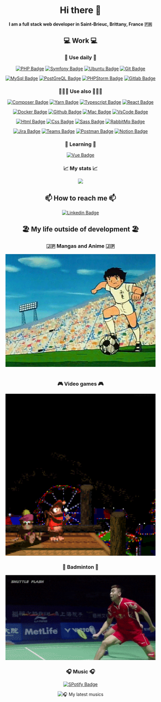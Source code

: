 [comment]: <> (Introduction)
<div align="center">
<h1> Hi there 👋</h1>

<strong>I am a full stack web developer in Saint-Brieuc, Brittany, France 🇫🇷</strong>
</div>

[comment]: <> (Work)

<div align="center">

<h2>💻 Work 💻</h2>


<h3>🚀 Use daily 🚀</h3>

[![PHP Badge](https://img.shields.io/badge/PHP-777BB4?style=for-the-badge&logo=php&logoColor=white)](https://www.php.net)
[![Symfony Badge](https://img.shields.io/badge/Symfony-000000?style=for-the-badge&logo=Symfony&logoColor=white)](https://symfony.com)
[![Ubuntu Badge](https://img.shields.io/badge/Ubuntu-E95420?style=for-the-badge&logo=ubuntu&logoColor=white)](https://www.ubuntu-fr.org)
[![Git Badge](https://img.shields.io/badge/GIT-E44C30?style=for-the-badge&logo=git&logoColor=white)](https://git-scm.com)

[![MySql Badge](https://img.shields.io/badge/MySQL-005C84?style=for-the-badge&logo=mysql&logoColor=white)](https://www.mysql.com/fr/)
[![PostGreQL Badge](https://img.shields.io/badge/PostgreSQL-316192?style=for-the-badge&logo=postgresql&logoColor=white)](https://www.postgresql.org)
[![PHPStorm Badge](http://img.shields.io/badge/-PHPStorm-181717?style=for-the-badge&logo=phpstorm&logoColor=white)](https://www.jetbrains.com/fr-fr/phpstorm/)
[![Gitlab Badge](https://img.shields.io/badge/GitLab-330F63?style=for-the-badge&logo=gitlab&logoColor=white)](https://about.gitlab.com)

<h3>🧑🏻‍💻 Use also 🧑🏻‍💻</h3>

[![Composer Badge](https://img.shields.io/badge/Composer-885630?style=for-the-badge&logo=Composer&logoColor=white)](https://getcomposer.org)
[![Yarn Badge](https://img.shields.io/badge/Yarn-2C8EBB?style=for-the-badge&logo=yarn&logoColor=white)](https://yarnpkg.com)
[![Typescript Badge](https://img.shields.io/badge/TypeScript-007ACC?style=for-the-badge&logo=typescript&logoColor=white)](https://www.typescriptlang.org)
[![React Badge](https://img.shields.io/badge/React-20232A?style=for-the-badge&logo=react&logoColor=61DAFB)](https://fr.reactjs.org)

[![Docker Badge](https://img.shields.io/badge/Docker-2CA5E0?style=for-the-badge&logo=docker&logoColor=white)](https://www.docker.com)
[![Github Badge](https://img.shields.io/badge/GitHub-100000?style=for-the-badge&logo=github&logoColor=white)](https://github.com)
[![Mac Badge](https://img.shields.io/badge/mac%20os-000000?style=for-the-badge&logo=apple&logoColor=white)](https://www.apple.com/fr/)
[![VsCode Badge](https://img.shields.io/badge/VSCode-0078D4?style=for-the-badge&logo=visual%20studio%20code&logoColor=white)](https://code.visualstudio.com)

[![Html Badge](https://img.shields.io/badge/HTML5-E34F26?style=for-the-badge&logo=html5&logoColor=white)](https://developer.mozilla.org/fr/docs/Glossary/HTML)
[![Css Badge](https://img.shields.io/badge/CSS3-1572B6?style=for-the-badge&logo=css3&logoColor=white)](https://developer.mozilla.org/fr/docs/Web/CSS)
[![Sass Badge](https://img.shields.io/badge/Sass-CC6699?style=for-the-badge&logo=sass&logoColor=white)](https://sass-lang.com)
[![RabbitMq Badge](https://img.shields.io/badge/rabbitmq-%23FF6600.svg?&style=for-the-badge&logo=rabbitmq&logoColor=white)](https://www.rabbitmq.com)

[![Jira Badge](https://img.shields.io/badge/Jira-0052CC?style=for-the-badge&logo=Jira&logoColor=white)](https://www.atlassian.com/fr/software/jira)
[![Teams Badge](https://img.shields.io/badge/Microsoft_Teams-6264A7?style=for-the-badge&logo=microsoft-teams&logoColor=white)](https://www.microsoft.com/fr-fr/microsoft-teams/group-chat-software)
[![Postman Badge](https://img.shields.io/badge/Postman-FF6C37?style=for-the-badge&logo=Postman&logoColor=white)](https://www.postman.com)
[![Notion Badge](https://img.shields.io/badge/Notion-000000?style=for-the-badge&logo=notion&logoColor=white)](https://www.notion.so)


<h3>🌱 Learning 🌱</h3>

[![Vue Badge](https://img.shields.io/badge/Vue.js-35495E?style=for-the-badge&logo=vuedotjs&logoColor=4FC08D)](https://vuejs.org)

<h3>📈 My stats 📈</h2>
<img src="https://github-readme-stats.vercel.app/api?username=Munegu">
</div>


[comment]: <> (Contact)

<div align="center">

<h2>📫 How to reach me 📫</h2>

[![Linkedin Badge](https://img.shields.io/badge/-LinkedIn-blue?style=for-the-badge&logo=Linkedin&logoColor=white&link=https:/https://www.linkedin.com/in/nicolas-villetelle/)](https://www.linkedin.com/in/nicolas-villetelle/)
</div>



[comment]: <> (Hobbies)

<h2 align=center>🏖️ My life outside of development 🏖️</h2>


<div align="center">

<div>
    <h3>🇯🇵 Mangas and Anime 🇯🇵</h3>
    <img src="gifs/tsubasa.gif" alt="tsubasa" width="480">
</div>
<br/>
<div>
    <h3>🎮 Video games 🎮</h3>
    <img src="gifs/donkey_kong2.gif" alt="donkey kong" width="480">
</div>
<div>
    <h3>🏸 Badminton 🏸</h3>
    <img src="gifs/badminton.gif" alt="badminton" width="480">
</div>
<div>
    <h3>🎧 Music 🎧</h3>

[![SPotify Badge](https://img.shields.io/badge/Spotify-1ED760?&style=for-the-badge&logo=spotify&logoColor=white&link=https://open.spotify.com/user/asmandu22?si=31c446f2e24c4d84)](https://open.spotify.com/user/asmandu22?si=31c446f2e24c4d84)

![🎧 My latest musics](https://spotify-recently-played-readme.vercel.app/api?user=asmandu22&unique=true)

</div>
</div>
